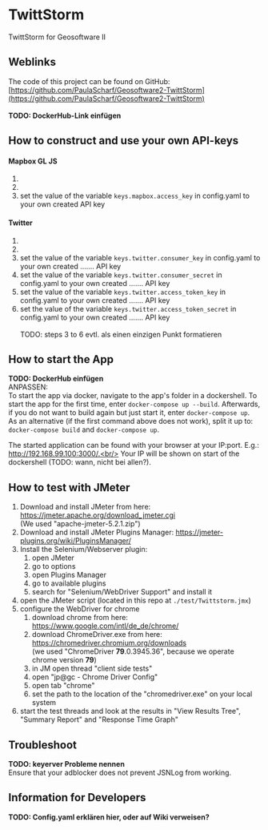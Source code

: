 # TwittStorm
TwittStorm for Geosoftware II
## Weblinks
The code of this project can be found on GitHub: [https://github.com/PaulaScharf/Geosoftware2-TwittStorm](https://github.com/PaulaScharf/Geosoftware2-TwittStorm)<br>
<br>
<b>TODO: DockerHub-Link einfügen</b>
## How to construct and use your own API-keys
#### Mapbox GL JS
1.
2.
3. set the value of the variable ``keys.mapbox.access_key`` in config.yaml to your own created API key

#### Twitter
1.
2.
3. set the value of the variable ``keys.twitter.consumer_key`` in config.yaml to your own created ....... API key
4. set the value of the variable ``keys.twitter.consumer_secret`` in config.yaml to your own created ....... API key
5. set the value of the variable ``keys.twitter.access_token_key`` in config.yaml to your own created ....... API key
6. set the value of the variable ``keys.twitter.access_token_secret`` in config.yaml to your own created ....... API key
<br><br>TODO: steps 3 to 6 evtl. als einen einzigen Punkt formatieren

## How to start the App
<b>TODO: DockerHub einfügen</b><br>
ANPASSEN:<br>
To start the app via docker, navigate to the app's folder in a dockershell. To start the app for the first time, enter
``docker-compose up --build``. Afterwards, if you do not want to build again but just start it, enter ``docker-compose up``.<br/>
As an alternative (if the first command above does not work), split it up to: ``docker-compose build`` and ``docker-compose up``.<br/>

The started application can be found with your browser at your IP:port. E.g.: http://192.168.99.100:3000/.<br/>
Your IP will be shown on start of the dockershell (TODO: wann, nicht bei allen?).<br/>  

## How to test with JMeter
1. Download and install JMeter from here: https://jmeter.apache.org/download_jmeter.cgi  
(We used "apache-jmeter-5.2.1.zip")  
2. Download and install JMeter Plugins Manager: https://jmeter-plugins.org/wiki/PluginsManager/
3. Install the Selenium/Webserver plugin:  
    1. open JMeter
    2. go to options
    3. open Plugins Manager
    4. go to available plugins
    5. search for "Selenium/WebDriver Support" and install it
4. open the JMeter script (located in this repo at ``./test/Twittstorm.jmx``)
5. configure the WebDriver for chrome
    1. download chrome from here: https://www.google.com/intl/de_de/chrome/
    2. download ChromeDriver.exe from here: https://chromedriver.chromium.org/downloads  
    (we used "ChromeDriver **79**.0.3945.36", because we operate chrome version **79**)
    3. in JM open thread "client side tests"
    4. open "jp@gc - Chrome Driver Config"
    5. open tab "chrome"
    6. set the path to the location of the "chromedriver.exe" on your local system
6. start the test threads and look at the results in "View Results Tree", "Summary Report" and "Response Time Graph"

## Troubleshoot
<b>TODO: keyerver Probleme nennen</b><br>
Ensure that your adblocker does not prevent JSNLog from working.

## Information for Developers
<b>TODO: Config.yaml erklären hier, oder auf Wiki verweisen?</b><br>
